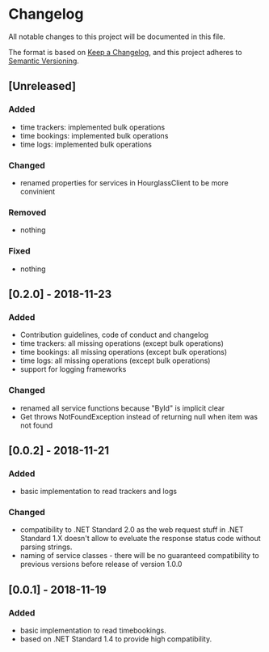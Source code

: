 # Changelog
All notable changes to this project will be documented in this file.

The format is based on [Keep a Changelog](https://keepachangelog.com/en/1.0.0/),
and this project adheres to [Semantic Versioning](https://semver.org/spec/v2.0.0.html).

## [Unreleased]
### Added
- time trackers: implemented bulk operations
- time bookings: implemented bulk operations
- time logs: implemented bulk operations

### Changed
- renamed properties for services in HourglassClient to be more convinient

### Removed
- nothing

### Fixed
- nothing

## [0.2.0] - 2018-11-23
### Added
- Contribution guidelines, code of conduct and changelog
- time trackers: all missing operations (except bulk operations)
- time bookings: all missing operations (except bulk operations)
- time logs: all missing operations (except bulk operations)
- support for logging frameworks

### Changed
- renamed all service functions because "ById" is implicit clear
- Get throws NotFoundException instead of returning null when item was not found 


## [0.0.2] - 2018-11-21
### Added
- basic implementation to read trackers and logs

### Changed
- compatibility to .NET Standard 2.0 as the web request stuff in .NET Standard 1.X doesn't allow to eveluate the response status code without parsing strings.
- naming of service classes - there will be no guaranteed compatibility to previous versions before release of version 1.0.0

## [0.0.1] - 2018-11-19
### Added
- basic implementation to read timebookings.
- based on .NET Standard 1.4 to provide high compatibility.